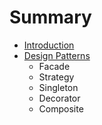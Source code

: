 # Summary

* [Introduction](README.md)
* [Design Patterns](design_patterns.md)
   * Facade
   * Strategy
   * Singleton
   * Decorator
   * Composite


